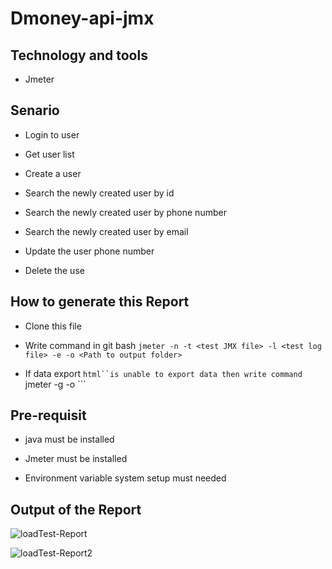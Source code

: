 # Dmoney-api-jmx

## Technology and tools

 - Jmeter

## Senario
 - Login to user 
 
 - Get user list 
  
 - Create a user 
 
 - Search the newly created user by id
 
 -  Search the newly created user by phone number  
 
 - Search the newly created user by email
 
 -  Update the user phone number
  
 -  Delete the use
 
## How to generate this Report

 - Clone this file
 
 - Write command in git bash ```jmeter -n -t <test JMX file> -l <test log file> -e -o <Path to output folder>```
 
 - If data export ```html``is unable to export data then write command ```jmeter -g <log file> -o <Path to output folder>```
 
## Pre-requisit

 - java must be installed
 
 - Jmeter must be installed
 
 - Environment variable system setup must needed

## Output of the Report
![loadTest-Report](https://user-images.githubusercontent.com/52061402/200436840-d6b35330-75e5-4af1-91cd-d80d7b671ada.JPG)
 
 ![loadTest-Report2](https://user-images.githubusercontent.com/52061402/200437102-6679e4da-0a14-41ac-8b7a-ae4be2c76926.JPG)
